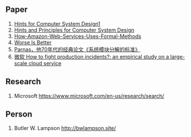 ## Paper
1. [Hints for Computer System Design1](https://www.microsoft.com/en-us/research/wp-content/uploads/2016/02/acrobat-17.pdf)
2. [Hints and Principles for Computer System Design](https://www.microsoft.com/en-us/research/publication/hints-and-principles-for-computer-system-design-3/)
2. [How-Amazon-Web-Services-Uses-Formal-Methods](https://www.cslab.pepperdine.edu/warford/math221/How-Amazon-Web-Services-Uses-Formal-Methods.pdf)
3. [Worse Is Better](https://www.dreamsongs.com/WorseIsBetter.html)
5. [Parnas，他70年代的经典论文《系统模块分解的标准》](http://sunnyday.mit.edu/16.355/parnas-criteria.html)
6. [微软 How to fight production incidents?: an empirical study on a large-scale cloud service](https://dl.acm.org/doi/10.1145/3542929.3563482)


## Research

1. Microsoft https://www.microsoft.com/en-us/research/search/

## Person

1. Butler W. Lampson  http://bwlampson.site/
